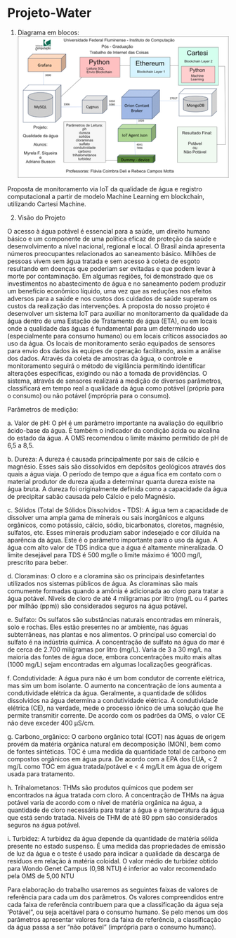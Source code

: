# Projeto-Water
1. Diagrama em blocos:
  ![alt text](https://github.com/AdrianoBusson/Projeto-Water/blob/main/Projeto%20Final%20blocos.jpg?raw=true)

Proposta de monitoramento via IoT da qualidade de água e registro computacional a partir de modelo Machine Learning em blockchain, utilizando Cartesi Machine.

2.	Visão do Projeto

O acesso à água potável é essencial para a saúde, um direito humano básico e um componente de uma política eficaz de proteção da saúde e desenvolvimento a nível nacional, regional e local.
O Brasil ainda apresenta números preocupantes relacionados ao saneamento básico. Milhões de pessoas vivem sem água tratada e sem acesso à coleta de esgoto resultando em doenças que poderiam ser evitadas e que podem levar à morte por contaminação.
Em algumas regiões, foi demonstrado que os investimentos no abastecimento de água e no saneamento podem produzir um benefício econômico líquido, uma vez que as reduções nos efeitos adversos para a saúde e nos custos dos cuidados de saúde superam os custos da realização das intervenções.
A proposta do nosso projeto é desenvolver um sistema IoT para auxiliar no monitoramento da qualidade da água dentro de uma Estação de Tratamento de água (ETA), ou em locais onde a qualidade das águas é fundamental para um determinado uso (especialmente para consumo humano) ou em locais críticos associados ao uso da água. 
Os locais de monitoramento serão equipados de sensores para envio dos dados às equipes de operação facilitando, assim a análise dos dados. Através da coleta de amostras da água, o controle e monitoramento seguirá o método de vigilância permitindo identificar alterações específicas, exigindo ou não a tomada de providências.
O sistema, através de sensores realizará a medição de diversos parâmetros, classificará em tempo real a qualidade da água como potável (própria para o consumo) ou não potável (imprópria para o consumo). 

Parâmetros de medição:

a.	Valor de pH:
O pH é um parâmetro importante na avaliação do equilíbrio ácido-base da água. É também o indicador da condição ácida ou alcalina do estado da água. A OMS recomendou o limite máximo permitido de pH de 6,5 a 8,5. 

b.	Dureza:
A dureza é causada principalmente por sais de cálcio e magnésio. Esses sais são dissolvidos em depósitos geológicos através dos quais a água viaja. O período de tempo que a água fica em contato com o material produtor de dureza ajuda a determinar quanta dureza existe na água bruta. A dureza foi originalmente definida como a capacidade da água de precipitar sabão causada pelo Cálcio e pelo Magnésio.

c.	Sólidos (Total de Sólidos Dissolvidos - TDS):
A água tem a capacidade de dissolver uma ampla gama de minerais ou sais inorgânicos e alguns orgânicos, como potássio, cálcio, sódio, bicarbonatos, cloretos, magnésio, sulfatos, etc. Esses minerais produziam sabor indesejado e cor diluída na aparência da água. Este é o parâmetro importante para o uso da água. A água com alto valor de TDS indica que a água é altamente mineralizada. O limite desejável para TDS é 500 mg/le o limite máximo é 1000 mg/l, prescrito para beber.

d.	Cloraminas:
O cloro e a cloramina são os principais desinfetantes utilizados nos sistemas públicos de água. As cloraminas são mais comumente formadas quando a amônia é adicionada ao cloro para tratar a água potável. Níveis de cloro de até 4 miligramas por litro (mg/L ou 4 partes por milhão (ppm)) são considerados seguros na água potável.

e.	Sulfato:
Os sulfatos são substâncias naturais encontradas em minerais, solo e rochas. Eles estão presentes no ar ambiente, nas águas subterrâneas, nas plantas e nos alimentos. O principal uso comercial do sulfato é na indústria química. A concentração de sulfato na água do mar é de cerca de 2.700 miligramas por litro (mg/L). Varia de 3 a 30 mg/L na maioria das fontes de água doce, embora concentrações muito mais altas (1000 mg/L) sejam encontradas em algumas localizações geográficas.

f.	Condutividade:
A água pura não é um bom condutor de corrente elétrica, mas sim um bom isolante. O aumento na concentração de íons aumenta a condutividade elétrica da água. Geralmente, a quantidade de sólidos dissolvidos na água determina a condutividade elétrica. A condutividade elétrica (CE), na verdade, mede o processo iônico de uma solução que lhe permite transmitir corrente. De acordo com os padrões da OMS, o valor CE não deve exceder 400 μS/cm.

g.	Carbono_orgânico:
O carbono orgânico total (COT) nas águas de origem provém da matéria orgânica natural em decomposição (MON), bem como de fontes sintéticas. TOC é uma medida da quantidade total de carbono em compostos orgânicos em água pura. De acordo com a EPA dos EUA, < 2 mg/L como TOC em água tratada/potável e < 4 mg/Lit em água de origem usada para tratamento.

h.	Trihalometanos:
THMs são produtos químicos que podem ser encontrados na água tratada com cloro. A concentração de THMs na água potável varia de acordo com o nível de matéria orgânica na água, a quantidade de cloro necessária para tratar a água e a temperatura da água que está sendo tratada. Níveis de THM de até 80 ppm são considerados seguros na água potável.

i.	Turbidez:
A turbidez da água depende da quantidade de matéria sólida presente no estado suspenso. É uma medida das propriedades de emissão de luz da água e o teste é usado para indicar a qualidade da descarga de resíduos em relação à matéria coloidal. O valor médio de turbidez obtido para Wondo Genet Campus (0,98 NTU) é inferior ao valor recomendado pela OMS de 5,00 NTU

Para elaboração do trabalho usaremos as seguintes faixas de valores de referência para cada um dos parâmetros. 
Os valores compreendidos entre cada faixa de referência contribuem para que a classificação da água seja ‘Potável”, ou seja aceitável para o consumo humano.
 Se pelo menos um dos parâmetros apresentar valores fora da faixa de referência, a classificação da água passa a ser “não potável” (imprópria para o consumo humano). 
 
